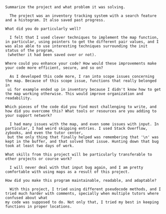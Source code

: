
    Summarize the project and what problem it was solving.
    
      The project was an inventory tracking system with a search feature and a histogram. It also saved past progress.
      
    What did you do particularly well?
    
      I felt that I used clever techniques to implement the map function, in particular, using pointers to get the different pair values, and I was also able to use interesting techniques surrounding the init status of the program,
     (whether it had been saved over or not). 
     
    Where could you enhance your code? How would these improvements make your code more efficient, secure, and so on?
    
      As I developed this code more, I ran into scope issues concerning the map. Because of this scope issue, functions that really belonged in
     ui for example ended up in inventory because I didn't know how to get the map working otherwise. This would improve organization and readability.
     
    Which pieces of the code did you find most challenging to write, and how did you overcome this? What tools or resources are you adding to your support network?
    
      I had many issues with the map, and even some issues with input. In particular, I had weird skipping entries. I used Stack Overflow, zybooks, and even the tutor center,
     but the only thing that finally helped was remembering that '\n' was kept in the buffer, and that solved that issue. Hunting down that bug took at least two days of work.
     
    What skills from this project will be particularly transferable to other projects or course work?
    
      I will never deal with that input bug again, and I am pretty comfortable with using maps as a result of this project.
      
    How did you make this program maintainable, readable, and adaptable?
    
      With this project, I tried using different pseudocode methods, and I tried much harder with comments, specially when multiple tutors where confused about what
    my code was supposed to do. Not only that, I tried my best in keeping functions in proper locations.
